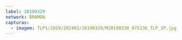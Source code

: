 ```yaml
---
label: 20190329
network: BRAMON
capturas:
  - imagem: TLP1/2019/201903/20190329/M20190330_075136_TLP_1P.jpg
---
```

